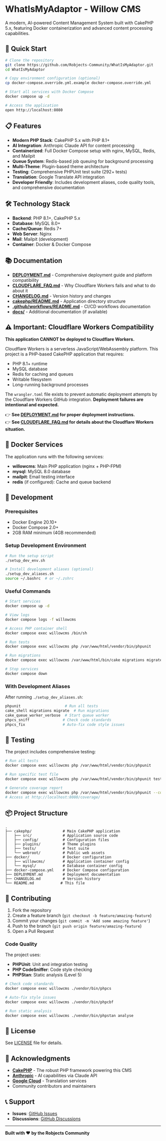 # WhatIsMyAdaptor - Willow CMS

A modern, AI-powered Content Management System built with CakePHP 5.x, featuring Docker containerization and advanced content processing capabilities.

## 🚀 Quick Start

```bash
# Clone the repository
git clone https://github.com/Robjects-Community/WhatIsMyAdaptor.git
cd WhatIsMyAdaptor

# Copy environment configuration (optional)
cp docker-compose.override.yml.example docker-compose.override.yml

# Start all services with Docker Compose
docker compose up -d

# Access the application
open http://localhost:8080
```

## 📋 Features

- **Modern PHP Stack**: CakePHP 5.x with PHP 8.1+
- **AI Integration**: Anthropic Claude API for content processing
- **Containerized**: Full Docker Compose setup with nginx, MySQL, Redis, and Mailpit
- **Queue System**: Redis-based job queuing for background processing
- **Multi-Theme**: Plugin-based theme architecture
- **Testing**: Comprehensive PHPUnit test suite (292+ tests)
- **Translation**: Google Translate API integration
- **Developer Friendly**: Includes development aliases, code quality tools, and comprehensive documentation

## 🛠️ Technology Stack

- **Backend**: PHP 8.1+, CakePHP 5.x
- **Database**: MySQL 8.0+
- **Cache/Queue**: Redis 7+
- **Web Server**: Nginx
- **Mail**: Mailpit (development)
- **Container**: Docker & Docker Compose

## 📚 Documentation

- **[DEPLOYMENT.md](DEPLOYMENT.md)** - Comprehensive deployment guide and platform compatibility
- **[CLOUDFLARE_FAQ.md](CLOUDFLARE_FAQ.md)** - Why Cloudflare Workers fails and what to do about it
- **[CHANGELOG.md](CHANGELOG.md)** - Version history and changes
- **[cakephp/README.md](cakephp/README.md)** - Application directory structure
- **[.github/workflows/README.md](.github/workflows/README.md)** - CI/CD workflows documentation
- **[docs/](docs/)** - Additional documentation (if available)

## ⚠️ Important: Cloudflare Workers Compatibility

**This application CANNOT be deployed to Cloudflare Workers.**

Cloudflare Workers is a serverless JavaScript/WebAssembly platform. This project is a PHP-based CakePHP application that requires:
- PHP 8.1+ runtime
- MySQL database
- Redis for caching and queues
- Writable filesystem
- Long-running background processes

The `wrangler.toml` file exists to prevent automatic deployment attempts by the Cloudflare Workers GitHub integration. **Deployment failures are intentional and expected.**

👉 **See [DEPLOYMENT.md](DEPLOYMENT.md) for proper deployment instructions.**  
👉 **See [CLOUDFLARE_FAQ.md](CLOUDFLARE_FAQ.md) for details about the Cloudflare Workers situation.**

## 🐳 Docker Services

The application runs with the following services:

- **willowcms**: Main PHP application (nginx + PHP-FPM)
- **mysql**: MySQL 8.0 database
- **mailpit**: Email testing interface
- **redis** (if configured): Cache and queue backend

## 🔧 Development

### Prerequisites

- Docker Engine 20.10+
- Docker Compose 2.0+
- 2GB RAM minimum (4GB recommended)

### Setup Development Environment

```bash
# Run the setup script
./setup_dev_env.sh

# Install development aliases (optional)
./setup_dev_aliases.sh
source ~/.bashrc  # or ~/.zshrc
```

### Useful Commands

```bash
# Start services
docker compose up -d

# View logs
docker compose logs -f willowcms

# Access PHP container shell
docker compose exec willowcms /bin/sh

# Run tests
docker compose exec willowcms php /var/www/html/vendor/bin/phpunit

# Run migrations
docker compose exec willowcms /var/www/html/bin/cake migrations migrate

# Stop services
docker compose down
```

### With Development Aliases

After running `./setup_dev_aliases.sh`:

```bash
phpunit                    # Run all tests
cake_shell migrations migrate  # Run migrations
cake_queue_worker_verbose  # Start queue worker
phpcs_sniff               # Check code standards
phpcs_fix                 # Auto-fix code style issues
```

## 🧪 Testing

The project includes comprehensive testing:

```bash
# Run all tests
docker compose exec willowcms php /var/www/html/vendor/bin/phpunit

# Run specific test file
docker compose exec willowcms php /var/www/html/vendor/bin/phpunit tests/TestCase/Controller/UsersControllerTest.php

# Generate coverage report
docker compose exec willowcms php /var/www/html/vendor/bin/phpunit --coverage-html webroot/coverage/
# Access at http://localhost:8080/coverage/
```

## 📦 Project Structure

```
.
├── cakephp/              # Main CakePHP application
│   ├── src/              # Application source code
│   ├── config/           # Configuration files
│   ├── plugins/          # Theme plugins
│   ├── tests/            # Test suite
│   └── webroot/          # Public web assets
├── docker/               # Docker configuration
│   ├── willowcms/        # Application container config
│   └── mysql/            # Database container config
├── docker-compose.yml    # Docker Compose configuration
├── DEPLOYMENT.md         # Deployment documentation
├── CHANGELOG.md          # Version history
└── README.md            # This file
```

## 🤝 Contributing

1. Fork the repository
2. Create a feature branch (`git checkout -b feature/amazing-feature`)
3. Commit your changes (`git commit -m 'Add some amazing feature'`)
4. Push to the branch (`git push origin feature/amazing-feature`)
5. Open a Pull Request

### Code Quality

The project uses:
- **PHPUnit**: Unit and integration testing
- **PHP CodeSniffer**: Code style checking
- **PHPStan**: Static analysis (Level 5)

```bash
# Check code standards
docker compose exec willowcms ./vendor/bin/phpcs

# Auto-fix style issues
docker compose exec willowcms ./vendor/bin/phpcbf

# Run static analysis
docker compose exec willowcms ./vendor/bin/phpstan analyse
```

## 📄 License

See [LICENSE](LICENSE) file for details.

## 🙏 Acknowledgments

- **[CakePHP](https://cakephp.org)** - The robust PHP framework powering this CMS
- **[Anthropic](https://anthropic.com)** - AI capabilities via Claude API
- **[Google Cloud](https://cloud.google.com)** - Translation services
- Community contributors and maintainers

## 📞 Support

- **Issues**: [GitHub Issues](https://github.com/Robjects-Community/WhatIsMyAdaptor/issues)
- **Discussions**: [GitHub Discussions](https://github.com/Robjects-Community/WhatIsMyAdaptor/discussions)

---

**Built with ❤️ by the Robjects Community**
